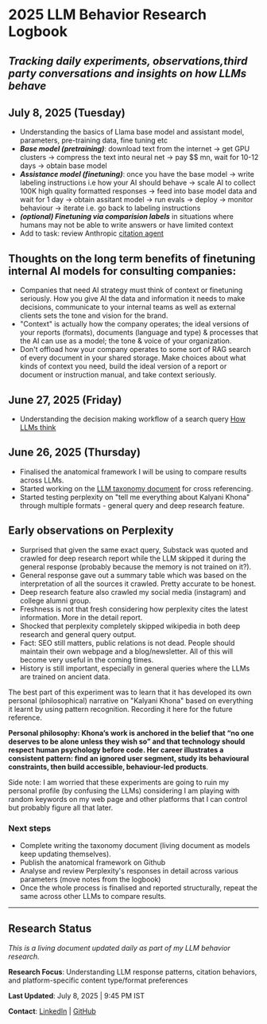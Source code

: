 # 2025 LLM Behavior Research Logbook
*Tracking daily experiments, observations,third party conversations and insights on how LLMs behave*
---
## July 8, 2025 (Tuesday)

- Understanding the basics of Llama base model and assistant model, parameters, pre-training data, fine tuning etc
- ***Base model (pretraining)***: download text from the internet -> get GPU clusters -> compress the text into neural net -> pay $$ mn, wait for 10-12 days -> obtain base model
- ***Assistance model (finetuning)***: once you have the base model -> write labeling instructions i.e how your AI should behave -> scale AI to collect 100K high quality formatted responses -> feed into base model data and wait for 1 day -> obtain assitant model -> run evals -> deploy -> monitor behaviour -> iterate i.e. go back to labeling instructions
- ***(optional) Finetuning via comparision labels*** in situations where humans may not be able to write answers or have limited context
- Add to task: review Anthropic [citation agent](https://github.com/anthropics/anthropic-cookbook/blob/main/patterns/agents/prompts/citations_agent.md)

## Thoughts on the long term benefits of finetuning internal AI models for consulting companies:
  - Companies that need AI strategy must think of context or finetuning seriously. How you give AI the data and information it needs to make decisions, communicate to your internal teams as well as external clients sets the tone and vision for the brand.
  - "Context" is actually how the company operates; the ideal versions of your reports (formats), documents (language and type) & processes that the AI can use as a model; the tone & voice of your organization.
  - Don't offload how your company operates to some sort of RAG search of every document in your shared storage. Make choices about what kinds of context you need, build the ideal version of a report or document or instruction manual, and take context seriously.

## June 27, 2025 (Friday)
- Understanding the decision making workflow of a search query [How LLMs think](https://github.com/KK92-ai/llm-model-behavior-research/blob/main/research/how-llms-process-simple-vs-complex-queries-2025.md)

## June 26, 2025 (Thursday)
- Finalised the anatomical framework I will be using to compare results across LLMs.
- Started working on the [LLM taxonomy document](https://github.com/KK92-ai/llm-model-behavior-research/blob/main/research/llm-search-behavior-patterns-2025.md) for cross referencing.
- Started testing perplexity on "tell me everything about Kalyani Khona" through multiple formats - general query and deep research feature.

## Early observations on Perplexity
- Surprised that given the same exact query, Substack was quoted and crawled for deep research report while the LLM skipped it during the general response (probably because the memory is not trained on it?).
- General response gave out a summary table which was based on the interpretation of all the sources it crawled. Pretty accurate to be honest.
- Deep research feature also crawled my social media (instagram) and college alumni group.
- Freshness is not that fresh considering how perplexity cites the latest information. More in the detail report.
- Shocked that perplexity completely skipped wikipedia in both deep research and general query output.
- Fact: SEO still matters, public relations is not dead. People should maintain their own webpage and a blog/newsletter. All of this will become very useful in the coming times.
- History is still important, especially in general queries where the LLMs are trained on ancient data.

The best part of this experiment was to learn that it has developed its own personal (philosophical) narrative on "Kalyani Khona" based on everything it learnt by using pattern recognition. Recording it here for the future reference.

**Personal philosophy: Khona’s work is anchored in the belief that “no one deserves to be alone unless they wish so” and that technology should respect human psychology before code. Her career illustrates a consistent pattern: find an ignored user segment, study its behavioural constraints, then build accessible, behaviour-led products**.


Side note: I am worried that these experiments are going to ruin my personal profile (by confusing the LLMs) considering I am playing with random keywords on my web page and other platforms that I can control but probably figure all that later. 

### Next steps
- Complete writing the taxonomy document (living document as models keep updating themselves).
- Publish the anatomical framework on Github
- Analyse and review Perplexity's responses in detail across various parameters (move notes from the logbook)
- Once the whole process is finalised and reported structurally, repeat the same across other LLMs to compare results. 


---
## Research Status
*This is a living document updated daily as part of my LLM behavior research.*

**Research Focus**: Understanding LLM response patterns, citation behaviors, and platform-specific content type/format preferences

**Last Updated**: July 8, 2025 | 9:45 PM IST

**Contact**: [LinkedIn](https://linkedin.com/in/kalyanikhona) | [GitHub](https://github.com/KK92-ai)
